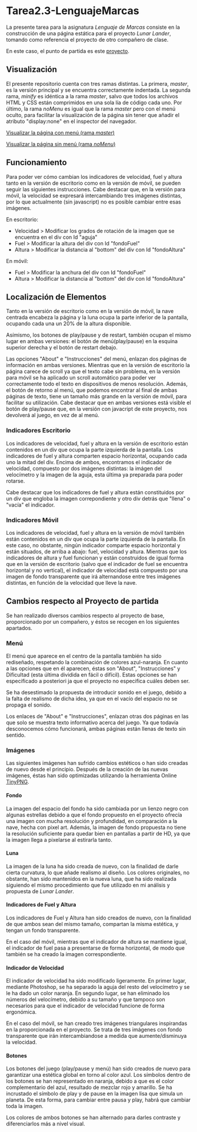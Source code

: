 # Tarea2.3-LenguajeMarcas
La presente tarea para la asignatura *Lenguaje de Marcas* consiste en la construcción de una página estática para el proyecto *Lunar Lander*, tomando como referencia el proyecto de otro compañero de clase.

En este caso, el punto de partida es este [proyecto](https://github.com/shamshir/Lunar_Lander).
## Visualización
El presente repositorio cuenta con tres ramas distintas. La primera, *master*, es la versión principal y se encuentra correctamente indentada. La segunda rama, *minify* es idéntica a la rama *master*, salvo que todos los archivos HTML y CSS están comprimidos en una sola lía de código cada uno. Por último, la rama *noMenu* es igual que la rama *master* pero con el menú oculto, para facilitar la visualización de la página sin tener que añadir el atributo "display:none" en el inspector del navegador.

[Visualizar la página con menú (rama *master*)](https://rawgit.com/shamshir/Tarea2.3-LenguajeMarcas/master/index.html)

[Visualizar la página sin menú (rama *noMenu*)](https://rawgit.com/shamshir/Tarea2.3-LenguajeMarcas/noMenu/index.html)

## Funcionamiento
Para poder ver cómo cambian los indicadores de velocidad, fuel y altura tanto en la versión de escritorio como en la versión de móvil, se pueden seguir las siguientes instrucciones. Cabe destacar que, en la versión para móvil, la velocidad se expresará intercambiando tres imágenes distintas, por lo que actualmente (sin javascript) no es posible cambiar entre esas imágenes.

En escritorio:
* Velocidad > Modificar los grados de rotación de la imagen que se encuentra en el div con Id "aguja"
* Fuel > Modificar la altura del div con Id "fondoFuel"
* Altura > Modificar la distancia al "bottom" del div con Id "fondoAltura"

En móvil:
* Fuel > Modificar la anchura del div con Id "fondoFuel"
* Altura > Modificar la distancia al "bottom" del div con Id "fondoAltura"

## Localización de Elementos
Tanto en la versión de escritorio como en la versión de móvil, la nave centrada encabeza la página y la luna ocupa la parte inferior de la pantalla, ocupando cada una un 20% de la altura disponible.

Asímismo, los botones de play/pause y de restart, también ocupan el mismo lugar en ambas versiones: el botón de menú(play/pause) en la esquina superior derecha y el botón de restart debajo.

Las opciones "About" e "Instrucciones" del menú, enlazan dos páginas de información en ambas versiones. Mientras que en la versión de escritorio la página carece de scroll ya que el texto cabe sin problema, en la versión para móvil se ha aplicado un scroll automático para poder ver correctamente todo el texto en dispositivos de menos resolución. Además, el botón de retorno al menú, que podemos encontrar al final de ambas páginas de texto, tiene un tamaño más grande en la versión de móvil, para facilitar su utilización. Cabe destacar que en ambas versiones está visible el botón de play/pause que, en la versión con javacript de este proyecto, nos devolverá al juego, en vez de al menú.

### Indicadores Escritorio
Los indicadores de velocidad, fuel y altura en la versión de escritorio están contenidos en un div que ocupa la parte izquierda de la pantalla. Los indicadores de fuel y altura comparten espacio horizontal, ocupando cada uno la mitad del div. Encima de ambos, encontramos el indicador de velocidad, compuesto por dos imágenes distintas: la imágen del velocímetro y la imagen de la aguja, esta última ya preparada para poder rotarse.

Cabe destacar que los indicadores de fuel y altura están constituidos por un div que engloba la imagen correpondiente y otro div detrás que "llena" o "vacía" el indicador.
### Indicadores Móvil
Los indicadores de velocidad, fuel y altura en la versión de móvil también están contenidos en un div que ocupa la parte izquierda de la pantalla. En este caso, no obstante, ningún indicador comparte espacio horizontal y están situados, de arriba a abajo: fuel, velocidad y altura. Mientras que los indicadores de altura y fuel funcionan y están construidos de igual forma que en la versión de escritorio (salvo que el indicador de fuel se encuentra horizontal y no vertical), el indicador de velocidad está compuesto por una imagen de fondo transparente que irá alternandose entre tres imágenes distintas, en función de la velocidad que lleve la nave.
## Cambios respecto al Proyecto de partida
Se han realizado diversos cambios respecto al proyecto de base, proporcionado por un compañero, y éstos se recogen en los siguientes apartados.
### Menú
El menú que aparece en el centro de la pantalla también ha sido rediseñado, respetando la combinación de colores azul-naranja. En cuanto a las opciones que en él aparecen, éstas son "About", "Instrucciones" y Dificultad (esta última dividida en fácil o difícil). Estas opciones se han especificado a posteriori ja que el proyecto no especifica cuáles deben ser.

Se ha desestimado la propuesta de introducir sonido en el juego, debido a la falta de realismo de dicha idea, ya que en el vacío del espacio no se propaga el sonido.

Los enlaces de "About" e "Instrucciones", enlazan otras dos páginas en las que solo se muestra texto informativo acerca del juego. Ya que todavía desconocemos cómo funcionará, ambas páginas están llenas de texto sin sentido.
### Imágenes
Las siguientes imágenes han sufrido cambios estéticos o han sido creadas de nuevo desde el principio. Después de la creación de las nuevas imágenes, éstas han sido optimizadas utilizando la herramienta Online [TinyPNG](https://tinypng.com/).
#### Fondo
La imagen del espacio del fondo ha sido cambiada por un lienzo negro con algunas estrellas debido a que el fondo propuesto en el proyecto ofrecía una imagen con mucha resolución y profundidad, en comparación a la nave, hecha con pixel art. Además, la imagen de fondo propuesta no tiene la resolución suficiente para quedar bien en pantallas a partir de HD, ya que la imagen llega a pixelarse al estirarla tanto.
#### Luna
La imagen de la luna ha sido creada de nuevo, con la finalidad de darle cierta curvatura, lo que añade realismo al diseño. Los colores originales, no obstante, han sido mantenidos en la nueva luna, que ha sido realizada siguiendo el mismo procedimiento que fue utilizado en mi análisis y propuesta de *Lunar Lander*.
#### Indicadores de Fuel y Altura
Los indicadores de Fuel y Altura han sido creados de nuevo, con la finalidad de que ambos sean del mismo tamaño, compartan la misma estética, y tengan un fondo transparente.

En el caso del móvil, mientras que el indicador de altura se mantiene igual, el indicador de fuel pasa a presentarse de forma horizontal, de modo que también se ha creado la imagen correspondiente.
#### Indicador de Velocidad
El indicador de velocidad ha sido modificado ligeramente. En primer lugar, mediante Photoshop, se ha separado la aguja del resto del velocímetro y se le ha dado un color naranja. En segundo lugar, se han eliminado los números del velocímetro, debido a su tamaño y que tampoco son necesarios para que el indicador de velocidad funcione de forma ergonómica.

En el caso del móvil, se han creado tres imágenes triangulares inspirandas en la proporcionada en el proyecto. Se trata de tres imágenes con fondo transparente que irán intercambiandose a medida que aumente/disminuya la velocidad.
#### Botones
Los botones del juego (play/pause y menú) han sido creados de nuevo para garantizar una estética global en torno al color azul. Los símbolos dentro de los botones se han representado en naranja, debido a que es el color complementario del azul, resultado de mezclar rojo y amarillo.
Se ha incrustado el símbolo de play y de pause en la imagen lisa que simula un planeta. De esta forma, para cambiar entre pausa y play, habrá que cambiar toda la imagen.

Los colores de ambos botones se han alternado para darles contraste y diferenciarlos más a nivel visual.
